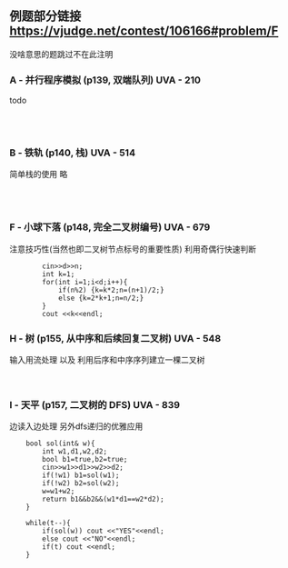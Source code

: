 ## 例题部分链接 https://vjudge.net/contest/106166#problem/F

没啥意思的题跳过不在此注明


### A - 并行程序模拟 (p139, 双端队列) UVA - 210 <br>

todo 

<br><br>

### B - 铁轨 (p140, 栈) UVA - 514 <br>
简单栈的使用 略<br>

<br><br>

### F - 小球下落 (p148, 完全二叉树编号) UVA - 679 <br>

注意技巧性(当然也即二叉树节点标号的重要性质) 利用奇偶行快速判断
    
            cin>>d>>n;
            int k=1;
            for(int i=1;i<d;i++){
                if(n%2) {k=k*2;n=(n+1)/2;}
                else {k=2*k+1;n=n/2;}
            }
            cout <<k<<endl;
    
    
### H - 树 (p155, 从中序和后续回复二叉树) UVA - 548 <br>

输入用流处理 以及 利用后序和中序序列建立一棵二叉树<br>
<br><br>

### I - 天平 (p157, 二叉树的 DFS) UVA - 839 <br>

边读入边处理 另外dfs递归的优雅应用<br>
        
        bool sol(int& w){
            int w1,d1,w2,d2;
            bool b1=true,b2=true;
            cin>>w1>>d1>>w2>>d2;
            if(!w1) b1=sol(w1);
            if(!w2) b2=sol(w2);
            w=w1+w2;
            return b1&&b2&&(w1*d1==w2*d2);
        }
        
        while(t--){
            if(sol(w)) cout <<"YES"<<endl;
            else cout <<"NO"<<endl;
            if(t) cout <<endl;
        }
        
        
<br><br>
### 
        
        
